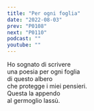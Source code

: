 ```yaml
---
title: "Per ogni foglia"
date: "2022-08-03"
prev: "P0108"
next: "P0110"
podcast: ""
youtube: ""
---
```


Ho sognato di scrivere  
una poesia per ogni foglia  
di questo albero  
che protegge i miei pensieri.  
Questa la appendo  
al germoglio lassù.
